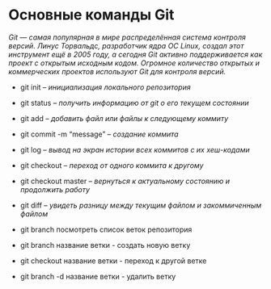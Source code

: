 # Основные команды Git

*Git — самая популярная в мире распределённая система контроля версий. Линус Торвальдс, разработчик ядра ОС Linux, создал этот инструмент ещё в 2005 году, а сегодня Git активно поддерживается как проект с открытым исходным кодом. Огромное количество открытых и коммерческих проектов используют Git для контроля версий.*

* git init – *инициализация локального репозитория*

* git status – *получить информацию от git о его    текущем состоянии*

* git add – *добавить файл или файлы к следующему коммиту*

* git commit -m “message” – *создание коммита*

* git log – *вывод на экран истории всех коммитов с их хеш-кодами*

* git checkout – *переход от одного коммита к другому*

* git checkout master – *вернуться к актуальному состоянию и продолжить работу*

* git diff – *увидеть разницу между текущим файлом и закоммиченным файлом*
* git branch посмотреть список веток репозитория

* git branch  название ветки - создать  новую ветку

* git cheсkout название ветки - переход к другой ветке

* git branch -d название ветки - удалить ветку  
